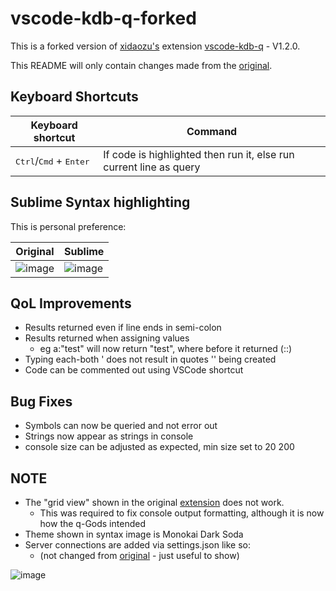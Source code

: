 # vscode-kdb-q-forked

This is a forked version of [xidaozu's](https://github.com/real-xidaozu/vscode-kdb-q) extension [vscode-kdb-q](https://marketplace.visualstudio.com/items?itemName=xidaozu.vscode-kdb-q) - V1.2.0.


This README will only contain changes made from the [original](https://github.com/real-xidaozu/vscode-kdb-q).


## Keyboard Shortcuts

| Keyboard shortcut                                  | Command                                                            |
| ---------------------------------------------------| ------------------------------------------------------------------ |
| <kbd>Ctrl</kbd>/<kbd>Cmd</kbd> + <kbd>Enter</kbd>  | If code is highlighted then run it, else run current line as query |



## Sublime Syntax highlighting

This is personal preference:

|Original                                                                                                       |Sublime                                                                                                        |
|---------------------------------------------------------------------------------------------------------------|---------------------------------------------------------------------------------------------------------------|
|![image](https://user-images.githubusercontent.com/92346145/156468768-a2f79b2d-2a17-4fac-97f8-3b48da41b97a.png)|![image](https://user-images.githubusercontent.com/92346145/156468786-d41aa062-1c1a-4fa2-a4f1-c35e9ecb1913.png)|



## QoL Improvements

* Results returned even if line ends in semi-colon
* Results returned when assigning values
    * eg a:"test" will now return "test", where before it returned (::)
* Typing each-both ' does not result in quotes '' being created
* Code can be commented out using VSCode shortcut


## Bug Fixes 

* Symbols can now be queried and not error out
* Strings now appear as strings in console
* console size can be adjusted as expected, min size set to 20 200


## NOTE
* The "grid view" shown in the original [extension](https://marketplace.visualstudio.com/items?itemName=xidaozu.vscode-kdb-q) does not work.
    * This was required to fix console output formatting, although it is now how the q-Gods intended
* Theme shown in syntax image is Monokai Dark Soda
* Server connections are added via settings.json like so:
    * (not changed from [original](https://marketplace.visualstudio.com/items?itemName=xidaozu.vscode-kdb-q) - just useful to show)

![image](https://user-images.githubusercontent.com/92346145/156981123-2db87e58-18d7-4eac-a5e6-b15f947bdce5.png)



